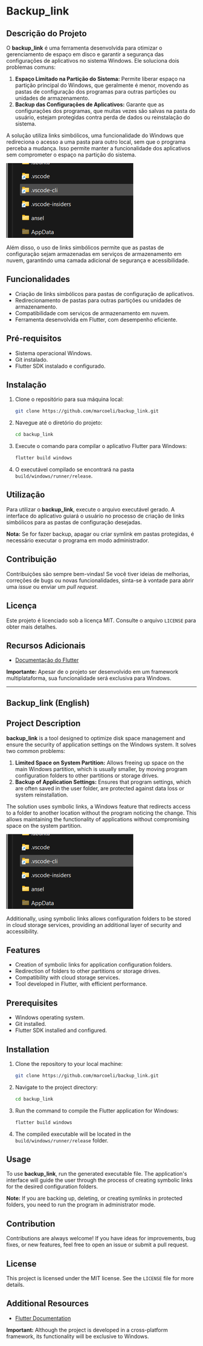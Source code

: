 # Backup_link

## Descrição do Projeto

O **backup_link** é uma ferramenta desenvolvida para otimizar o gerenciamento de espaço em disco e garantir a segurança das configurações de aplicativos no sistema Windows. Ele soluciona dois problemas comuns:

1. **Espaço Limitado na Partição do Sistema:** Permite liberar espaço na partição principal do Windows, que geralmente é menor, movendo as pastas de configuração dos programas para outras partições ou unidades de armazenamento.
2. **Backup das Configurações de Aplicativos:** Garante que as configurações dos programas, que muitas vezes são salvas na pasta do usuário, estejam protegidas contra perda de dados ou reinstalação do sistema.

A solução utiliza links simbólicos, uma funcionalidade do Windows que redireciona o acesso a uma pasta para outro local, sem que o programa perceba a mudança. Isso permite manter a funcionalidade dos aplicativos sem comprometer o espaço na partição do sistema.

![Exemplo de Link Simbólico](./assets/SymLink.png)

Além disso, o uso de links simbólicos permite que as pastas de configuração sejam armazenadas em serviços de armazenamento em nuvem, garantindo uma camada adicional de segurança e acessibilidade.

## Funcionalidades

* Criação de links simbólicos para pastas de configuração de aplicativos.
* Redirecionamento de pastas para outras partições ou unidades de armazenamento.
* Compatibilidade com serviços de armazenamento em nuvem.
* Ferramenta desenvolvida em Flutter, com desempenho eficiente.

## Pré-requisitos

* Sistema operacional Windows.
* Git instalado.
* Flutter SDK instalado e configurado.

## Instalação

1. Clone o repositório para sua máquina local:

    ```sh
    git clone https://github.com/marcoeli/backup_link.git
    ```

2. Navegue até o diretório do projeto:

    ```sh
    cd backup_link
    ```

3. Execute o comando para compilar o aplicativo Flutter para Windows:

    ```sh
    flutter build windows
    ```

4. O executável compilado se encontrará na pasta `build/windows/runner/release`.

## Utilização

Para utilizar o **backup_link**, execute o arquivo executável gerado. A interface do aplicativo guiará o usuário no processo de criação de links simbólicos para as pastas de configuração desejadas.

**Nota:** Se for fazer backup, apagar ou criar symlink em pastas protegidas, é necessário executar o programa em modo administrador.

## Contribuição

Contribuições são sempre bem-vindas! Se você tiver ideias de melhorias, correções de bugs ou novas funcionalidades, sinta-se à vontade para abrir uma *issue* ou enviar um *pull request*.

## Licença

Este projeto é licenciado sob a licença MIT. Consulte o arquivo `LICENSE` para obter mais detalhes.

## Recursos Adicionais

* [Documentação do Flutter](https://docs.flutter.dev/)

**Importante:** Apesar de o projeto ser desenvolvido em um framework multiplataforma, sua funcionalidade será exclusiva para Windows.

---

## Backup_link (English)

## Project Description

**backup_link** is a tool designed to optimize disk space management and ensure the security of application settings on the Windows system. It solves two common problems:

1. **Limited Space on System Partition:** Allows freeing up space on the main Windows partition, which is usually smaller, by moving program configuration folders to other partitions or storage drives.
2. **Backup of Application Settings:** Ensures that program settings, which are often saved in the user folder, are protected against data loss or system reinstallation.

The solution uses symbolic links, a Windows feature that redirects access to a folder to another location without the program noticing the change. This allows maintaining the functionality of applications without compromising space on the system partition.

![Example of Symbolic Link](./assets/SymLink.png)

Additionally, using symbolic links allows configuration folders to be stored in cloud storage services, providing an additional layer of security and accessibility.

## Features

* Creation of symbolic links for application configuration folders.
* Redirection of folders to other partitions or storage drives.
* Compatibility with cloud storage services.
* Tool developed in Flutter, with efficient performance.

## Prerequisites

* Windows operating system.
* Git installed.
* Flutter SDK installed and configured.

## Installation

1. Clone the repository to your local machine:

    ```sh
    git clone https://github.com/marcoeli/backup_link.git
    ```

2. Navigate to the project directory:

    ```sh
    cd backup_link
    ```

3. Run the command to compile the Flutter application for Windows:

    ```sh
    flutter build windows
    ```

4. The compiled executable will be located in the `build/windows/runner/release` folder.

## Usage

To use **backup_link**, run the generated executable file. The application's interface will guide the user through the process of creating symbolic links for the desired configuration folders.

**Note:** If you are backing up, deleting, or creating symlinks in protected folders, you need to run the program in administrator mode.

## Contribution

Contributions are always welcome! If you have ideas for improvements, bug fixes, or new features, feel free to open an issue or submit a pull request.

## License

This project is licensed under the MIT license. See the `LICENSE` file for more details.

## Additional Resources

* [Flutter Documentation](https://docs.flutter.dev/)

**Important:** Although the project is developed in a cross-platform framework, its functionality will be exclusive to Windows.
